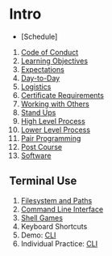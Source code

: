 # Intro

* [Schedule]
1. [Code of Conduct](/Intro/docs/coure-conduct.md)
1. [Learning Objectives](/Intro/docs/course-learning-objectives.md)
1. [Expectations](/Intro/docs/course-expectations.md)
1. [Day-to-Day](/Intro/docs/course-day-to-day.md)
1. [Logistics](/Intro/docs/course-logistics.md)
1. [Certificate Requirements](/Intro/docs/course-requirements.md)
1. [Working with Others](/Intro/docs/group-work.md)
1. [Stand Ups](/Intro/docs/course-learning-objectives.md)
1. [High Level Process](/Intro/docs/course-expectations.md)
1. [Lower Level Process](/Intro/docs/course-day-to-day.md)
1. [Pair Programming](/Intro/docs/course-logistics.md)
1. [Post Course](/Intro/docs/corse-post.md)
1. [Software](/Intro/docs/software.md)


## Terminal Use

1. [Filesystem and Paths](/Intro/docs/filesystem.md)
1. [Command Line Interface](/Intro/docs/cli.md)
1. [Shell Games](/Intro/docs/shell-games.md)
1. Keyboard Shortcuts
1. Demo: [CLI](/demos/cli.md)
1. Individual Practice: [CLI](/practice/cli.md)
